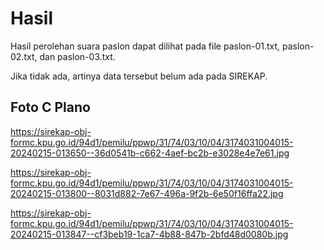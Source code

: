# Hasil

Hasil perolehan suara paslon dapat dilihat pada file paslon-01.txt, paslon-02.txt, dan paslon-03.txt.

Jika tidak ada, artinya data tersebut belum ada pada SIREKAP.

## Foto C Plano

https://sirekap-obj-formc.kpu.go.id/94d1/pemilu/ppwp/31/74/03/10/04/3174031004015-20240215-013650--36d0541b-c662-4aef-bc2b-e3028e4e7e61.jpg

https://sirekap-obj-formc.kpu.go.id/94d1/pemilu/ppwp/31/74/03/10/04/3174031004015-20240215-013800--8031d882-7e67-496a-9f2b-6e50f16ffa22.jpg

https://sirekap-obj-formc.kpu.go.id/94d1/pemilu/ppwp/31/74/03/10/04/3174031004015-20240215-013847--cf3beb19-1ca7-4b88-847b-2bfd48d0080b.jpg
